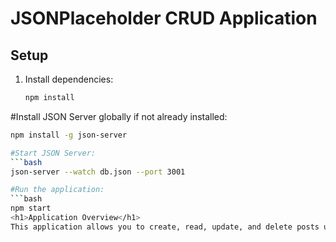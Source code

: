 
# JSONPlaceholder CRUD Application

## Setup

1. Install dependencies:
   ```bash
   npm install

#Install JSON Server globally if not already installed:
 ```bash
npm install -g json-server

#Start JSON Server:
 ```bash
json-server --watch db.json --port 3001

#Run the application:
 ```bash
npm start
 <h1>Application Overview</h1>
This application allows you to create, read, update, and delete posts using JSONPlaceholder and a local JSON Server. It provides forms for adding and editing posts and displays a list of posts.
